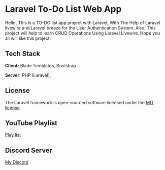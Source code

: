 
# Laravel To-Do List Web App 

Hello,
This is a TO-DO list app project with Laravel, With The Help of Laravel livewire and Laravel breeze for the User Authentication System. Also, This project will help to learn CRUD Operations Using Laravel Livewire. Hope you all will like this project.


## Tech Stack

**Client:** Blade Templates, Bootstrap

**Server:** PHP (Laravel),


## License

The Laravel framework is open-sourced software licensed under the [MIT license](https://opensource.org/licenses/MIT).


## YouTube Playlist

<a href="https://youtube.com/playlist?list=PLQIZMhnX3oI_uEraTPgbXdQ7BXsVgW8L0" target="_blank">Play list</a>


## Discord Server

<a href="https://discord.gg/3HxjDZ4cqx" target="_blank">My Discord</a>

